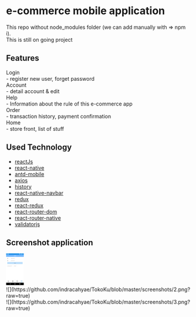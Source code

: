# e-commerce mobile application
This repo without node_modules folder (we can add manually with => npm i).<br>
This is still on going project

## Features
Login <br>
    - register new user, forget password <br>
Account <br>
    - detail account & edit <br>
Help <br>
    - Information about the rule of this e-commerce app <br>
Order <br>
    - transaction history, payment confirmation <br>
Home <br>
    - store front, list of stuff

## Used Technology
* [reactJs](https://reactjs.org/)
* [react-native](https://facebook.github.io/react-native/)
* [antd-mobile](https://mobile.ant.design/docs/react/introduce)
* [axios](https://github.com/axios/axios)
* [history](https://github.com/ReactTraining/history)
* [react-native-navbar](https://github.com/react-native-community/react-native-navbar)
* [redux](https://redux.js.org/)
* [react-redux](https://github.com/reduxjs/react-redux)
* [react-router-dom](https://www.npmjs.com/package/react-router-dom)
* [react-router-native](https://github.com/ReactTraining/react-router/tree/master/packages/react-router-native)
* [validatorjs](https://github.com/skaterdav85/validatorjs)

## Screenshot application
<img src="https://github.com/indracahyae/TokoKu/blob/master/screenshots/1.png" width="48">
<br>
![](https://github.com/indracahyae/TokoKu/blob/master/screenshots/2.png?raw=true)
<br>
![](https://github.com/indracahyae/TokoKu/blob/master/screenshots/3.png?raw=true)
<br>